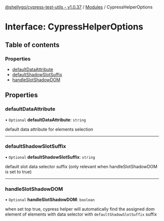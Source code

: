 [@shellygo/cypress-test-utils - v1.0.37](../README.md) / [Modules](../modules.md) / CypressHelperOptions

# Interface: CypressHelperOptions

## Table of contents

### Properties

- [defaultDataAttribute](CypressHelperOptions.md#defaultdataattribute)
- [defaultShadowSlotSuffix](CypressHelperOptions.md#defaultshadowslotsuffix)
- [handleSlotShadowDOM](CypressHelperOptions.md#handleslotshadowdom)

## Properties

### defaultDataAttribute

• `Optional` **defaultDataAttribute**: `string`

default data attribute for elements selection

___

### defaultShadowSlotSuffix

• `Optional` **defaultShadowSlotSuffix**: `string`

default slot data selector suffix (only relevant when handleSlotShadowDOM  is set to true)

___

### handleSlotShadowDOM

• `Optional` **handleSlotShadowDOM**: `boolean`

when set top true, cypress helper will automatically find the assigned dom element of elements with data selector
with `defaultShadowSlotSuffix` suffix
